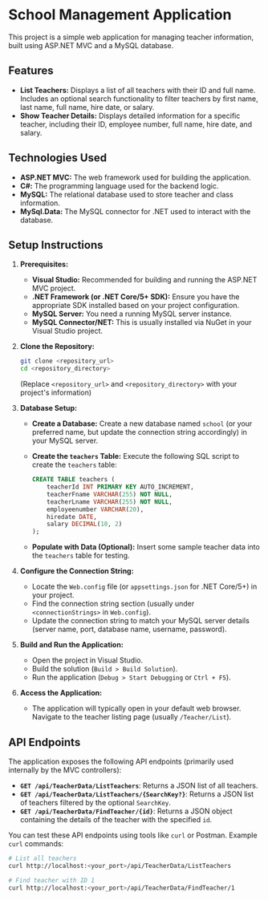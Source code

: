 # School Management Application

This project is a simple web application for managing teacher information, built using ASP.NET MVC and a MySQL database.

## Features

* **List Teachers:** Displays a list of all teachers with their ID and full name. Includes an optional search functionality to filter teachers by first name, last name, full name, hire date, or salary.
* **Show Teacher Details:** Displays detailed information for a specific teacher, including their ID, employee number, full name, hire date, and salary.


## Technologies Used

* **ASP.NET MVC:** The web framework used for building the application.
* **C#:** The programming language used for the backend logic.
* **MySQL:** The relational database used to store teacher and class information.
* **MySql.Data:** The MySQL connector for .NET used to interact with the database.

## Setup Instructions

1.  **Prerequisites:**
    * **Visual Studio:** Recommended for building and running the ASP.NET MVC project.
    * **.NET Framework (or .NET Core/5+ SDK):** Ensure you have the appropriate SDK installed based on your project configuration.
    * **MySQL Server:** You need a running MySQL server instance.
    * **MySQL Connector/NET:** This is usually installed via NuGet in your Visual Studio project.

2.  **Clone the Repository:**
    ```bash
    git clone <repository_url>
    cd <repository_directory>
    ```
    (Replace `<repository_url>` and `<repository_directory>` with your project's information)

3.  **Database Setup:**
    * **Create a Database:** Create a new database named `school` (or your preferred name, but update the connection string accordingly) in your MySQL server.
    * **Create the `teachers` Table:** Execute the following SQL script to create the `teachers` table:
        ```sql
        CREATE TABLE teachers (
            teacherId INT PRIMARY KEY AUTO_INCREMENT,
            teacherFname VARCHAR(255) NOT NULL,
            teacherLname VARCHAR(255) NOT NULL,
            employeenumber VARCHAR(20),
            hiredate DATE,
            salary DECIMAL(10, 2)
        );
        ```
   
    * **Populate with Data (Optional):** Insert some sample teacher data into the `teachers` table for testing.

4.  **Configure the Connection String:**
    * Locate the `Web.config` file (or `appsettings.json` for .NET Core/5+) in your project.
    * Find the connection string section (usually under `<connectionStrings>` in `Web.config`).
    * Update the connection string to match your MySQL server details (server name, port, database name, username, password).

5.  **Build and Run the Application:**
    * Open the project in Visual Studio.
    * Build the solution (`Build > Build Solution`).
    * Run the application (`Debug > Start Debugging` or `Ctrl + F5`).

6.  **Access the Application:**
    * The application will typically open in your default web browser. Navigate to the teacher listing page (usually `/Teacher/List`).

## API Endpoints

The application exposes the following API endpoints (primarily used internally by the MVC controllers):

* **`GET /api/TeacherData/ListTeachers`**: Returns a JSON list of all teachers.
* **`GET /api/TeacherData/ListTeachers/{SearchKey?}`**: Returns a JSON list of teachers filtered by the optional `SearchKey`.
* **`GET /api/TeacherData/FindTeacher/{id}`**: Returns a JSON object containing the details of the teacher with the specified `id`.

You can test these API endpoints using tools like `curl` or Postman. Example `curl` commands:

```bash
# List all teachers
curl http://localhost:<your_port>/api/TeacherData/ListTeachers

# Find teacher with ID 1
curl http://localhost:<your_port>/api/TeacherData/FindTeacher/1
